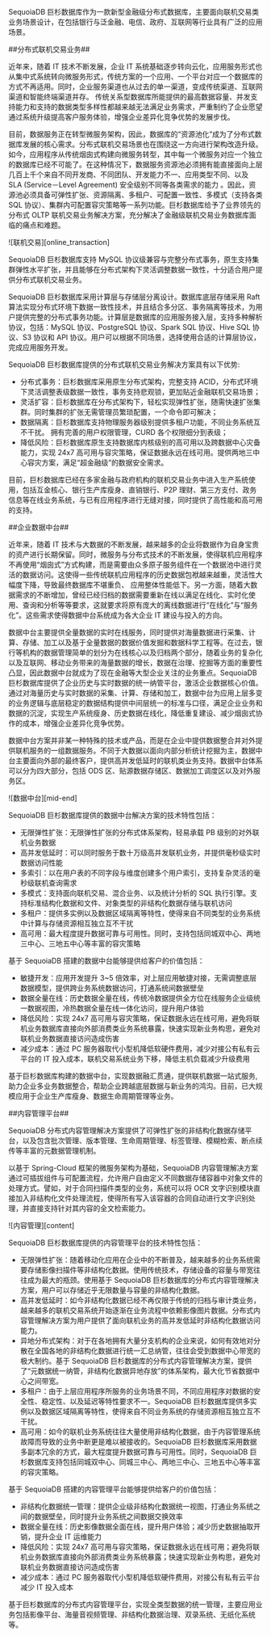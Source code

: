 [^_^]:
    应用场景

SequoiaDB 巨杉数据库作为一款新型金融级分布式数据库，主要面向联机交易类业务场景设计，在包括银行与泛金融、电信、政府、互联网等行业具有广泛的应用场景。

##分布式联机交易业务##

近年来，随着 IT 技术不断发展，企业 IT 系统基础逐步转向云化，应用服务形式也从集中式系统转向微服务形式，传统方案的一个应用、一个平台对应一个数据库的方式不再适用。同时，企业服务渠道也从过去的单一渠道，变成传统渠道、互联网渠道和智能终端渠道并存。 传统关系型数据库所能提供的最高数据容量、并发支持能力和支持的数据类型多样性都越来越无法满足业务需求，严重制约了企业愿望通过系统升级提高客户服务体验，增强企业差异化竞争优势的发展步伐。 

目前，数据服务正在转型微服务架构，因此，数据库的“资源池化”成为了分布式数据库发展的核心需求。分布式联机交易场景也在围绕这一方向进行架构改造升级。如今，应用程序从传统烟囱式构建向微服务转型，其中每一个微服务对应一个独立的数据库已经不可能了。在这种情况下，数据服务资源池必须拥有能直接面向上层几百上千个来自不同开发商、不同团队、开发能力不一、应用类型不同、以及 SLA (Service－Level Agreement) 安全级别不同等各类需求的能力 。因此，资源池必须具备可弹性扩张、资源隔离、多租户、可配置一致性、多模式（支持各类 SQL 协议）、集群内可配置容灾策略等一系列功能。巨杉数据库给予了业界领先的分布式 OLTP 联机交易业务解决方案，充分解决了金融级联机交易业务数据库面临的痛点和难题。

![联机交易][online_transaction]

SequoiaDB 巨杉数据库支持 MySQL 协议级兼容与完整分布式事务，原生支持集群弹性水平扩张，并且能够在分布式架构下灵活调整数据一致性，十分适合用户提供分布式联机交易业务。

SequoiaDB 巨杉数据库采用计算层与存储层分离设计。数据库底层存储采用 Raft 算法实现分布式环境下数据一致性技术，并且结合多分区、事务隔离等技术，为用户提供完整的分布式事务功能。计算层是数据库的应用服务接入层，支持多种解析协议，包括：MySQL 协议、PostgreSQL 协议、Spark SQL 协议、Hive SQL 协议、S3 协议和 API 协议。用户可以根据不同场景，选择使用合适的计算层协议，完成应用服务开发。

SequoiaDB 巨杉数据库提供的分布式联机交易业务解决方案具有以下优势: 
- 分布式事务：巨杉数据库采用原生分布式架构，完整支持 ACID，分布式环境下灵活调整表级数据一致性，事务支持悲观锁，更加贴近金融联机交易场景； 
- 灵活扩容：巨杉数据库在分布式架构下，轻松实现弹性扩张，随需快速扩张集群。同时集群的扩张无需管理员繁琐配置，一个命令即可解决； 
- 数据隔离：巨杉数据库支持物理服务器级别提供多租户功能，不同业务系统互不干扰。 拥有完善的用户权限管理，CURD 各个权限细分到表级；
- 降低风险：巨杉数据库原生支持数据库内核级别的高可用以及跨数据中心灾备能力，实现 24x7 高可用与容灾策略，保证数据永远在线可用。提供两地三中心容灾方案，满足“超金融级”的数据安全需求。

目前，巨杉数据库已经在多家金融与政府机构的联机交易业务中进入生产系统使用，包括互金核心、银行生产库瘦身、直销银行、P2P 理财、第三方支付、政务信息等在线业务系统，与已有应用程序进行无缝对接，同时提供了高性能和高可用的支持。

##企业数据中台##

近年来，随着 IT 技术与大数据的不断发展，越来越多的企业将数据作为自身宝贵的资产进行长期保留。同时，微服务与分布式技术的不断发展，使得联机应用程序不再使用“烟囱式”方式构建，而是需要由众多原子服务组件在一个数据池中进行灵活的数据访问。这使得一些传统联机应用程序的历史数据包袱越来越重，灵活性大幅度下降，导致最终数据库不堪重负、 应用整体性能低下。另一方面，随着大数据需求的不断增加，曾经已经归档的数据需要重新在线以满足在线化、实时化使用、查询和分析等等要求，这就要求将原有庞大的离线数据进行“在线化”与“服务化”。这些需求使得数据中台系统成为各大企业 IT 建设与投入的方向。 

数据中台主要提供全量数据的实时在线服务，同时提供对海量数据进行采集、计算、存储、加工以及基于全量数据的数据价值发掘和数据科学工程等。在过去，银行等机构的数据管理简单的划分为在线核心以及归档两个部分，随着业务的复杂化以及互联网、移动业务带来的海量数据的增长，数据在治理、挖掘等方面的重要性凸显，因此数据中台就成为了现在金融等大型企业关注的业务重点。SequoiaDB 巨杉数据库提供了企业历史与实时数据的统一纳管平台，激活企业数据核心价值。通过对海量历史与实时数据的采集、计算、存储和加工，数据中台为应用上层多变的业务逻辑与底层稳定的数据结构提供中间层统一的标准与口径，满足企业业务和数据的沉淀，实现生产系统瘦身、历史数据在线化，降低重复建设、减少烟囱式协作的成本，增强企业差异化竞争优势。

数据中台方案并非某一种特殊的技术或产品，而是在企业中提供数据整合并对外提供联机服务的一组数据服务。不同于大数据以面向内部分析统计挖掘为主，数据中台主要面向外部的最终客户，提供高并发低延时的联机类业务支持。数据中台体系可以分为四大部分，包括 ODS 区、贴源数据存储区、数据加工调度区以及对外服务区。

![数据中台][mid-end]

SequoiaDB 巨杉数据库提供的数据中台解决方案的技术特性包括：
- 无限弹性扩张：无限弹性扩张的分布式体系架构，轻易承载 PB 级别的对外联机业务数据
- 高并发低延时：可以同时服务于数十万级高并发联机业务，并提供毫秒级实时数据访问性能
- 多索引：以在用户表的不同字段与维度创建多个用户索引，支持复杂灵活的毫秒级联机查询需求
- 多模式：支持面向联机交易、混合业务、以及统计分析的 SQL 执行引擎。支持标准结构化数据和文件、对象类型的非结构化数据存储与联机访问
- 多租户：提供多实例以及数据区域隔离等特性，使得来自不同类型的业务系统中计算与存储资源相互独立互不干扰
- 高可用：最大程度提升数据可靠与可用性。同时，支持包括同城双中心、两地三中心、三地五中心等丰富的容灾策略

基于 SequoiaDB 搭建的数据中台能够提供给客户的价值包括：
- 敏捷开发：应用开发提升 3~5 倍效率，对上层应用敏捷对接，无需调整底层数据模型，提供跨业务系统数据访问，打通系统间数据壁垒
- 数据全量在线：历史数据全量在线，传统冷数据提供全方位在线服务企业级统一数据视图，冷热数据全量在线一体化访问，提升用户体验
- 降低风险：实现 24x7 高可用与容灾策略，保证数据永远在线可用，避免将联机业务数据库直接向外部消费类业务系统暴露，快速实现新业务构思，避免对联机业务数据直接访问造成伤害
- 减少成本：通过 PC 服务器取代小型机降低软硬件费用，减少对接公有私有云平台的 IT 投入成本，联机交易系统业务下移，降低主机负载减少升级费用
 
基于巨杉数据库构建的数据中台，实现数据融汇贯通，提供联机数据一站式服务,助力企业多业务数据整合，帮助企业跨越底层数据与新业务的鸿沟。目前，已大规模应用于企业生产库瘦身、数据生命周期管理等业务。

##内容管理平台##

SequoiaDB 分布式内容管理解决方案提供了可弹性扩张的非结构化数据存储平台，以及包含批次管理、版本管理、生命周期管理、标签管理、模糊检索、断点续传等丰富的元数据管理机制。

以基于 Spring-Cloud 框架的微服务架构为基础，SequoiaDB 内容管理解决方案通过可插拔组件与可配置流程，允许用户自由定义不同数据存储容器中对象文件的处理方式。譬如，对于合同扫描件类型的业务，系统可以将 OCR 文字识别模块直接加入非结构化文件处理流程，使得所有写入该容器的合同自动进行文字识别处理，并直接支持针对其内容的全文检索能力。

![内容管理][content]

SequoiaDB 巨杉数据库提供的内容管理平台的技术特性包括：
- 无限弹性扩张：随着移动化应用在企业中的不断普及，越来越多的业务系统需要存储影像扫描件等非结构化数据。使用传统技术，存储设备的容量与带宽往往成为最大的瓶颈。使用基于 SequoiaDB 巨杉数据库的分布式内容管理解决方案，用户可以存储近乎无限数量与容量的非结构化数据。
- 高并发低延时：如今非结构化数据已经不再仅限于传统的归档与审计类业务，越来越多的联机交易系统开始逐渐在业务流程中依赖影像图片数据。分布式内容管理解决方案为用户提供了面向联机业务的高并发低延时非结构化数据访问能力。
- 异地分布式架构：对于在各地拥有大量分支机构的企业来说，如何有效地对分散在全国各地的非结构化数据进行统一汇总纳管，往往会受到数据中心带宽的极大制约。基于 SequoiaDB 巨杉数据库的分布式内容管理解决方案，提供了“元数据统一纳管，非结构化数据异地存放”的体系架构，最大化节省数据中心之间带宽。
- 多租户：由于上层应用程序所服务的业务场景不同，不同应用程序对数据的安全性、稳定性、以及延迟等特性要求不一。SequoiaDB 巨杉数据库提供多实例以及数据区域隔离等特性，使得来自不同业务系统的存储资源相互独立互不干扰。
- 高可用：如今的联机业务系统往往大量使用非结构化数据，由于内容管理系统故障而导致的业务中断更是难以被接收的。SequoiaDB 巨杉数据库采用数据多副本冗余的方式，最大程度提升数据可靠与可用性。同时，SequoiaDB 巨杉数据库支持包括同城双中心、同城三中心、两地三中心、三地五中心等丰富的容灾策略。

基于 SequoiaDB 搭建的内容管理平台能够提供给客户的价值包括：
- 非结构化数据统一管理：提供企业级非结构化数据统一视图，打通业务系统之间的数据壁垒，同时提升业务系统之间数据交换效率
- 数据全量在线：历史影像数据全面在线，提升用户体验；减少历史数据抽取开销，提升企业 IT 运维能力
- 降低风险：实现 24x7 高可用与容灾策略，保证数据永远在线可用；避免将联机业务数据库直接向外部消费类业务系统暴露；快速实现新业务构思，避免对联机业务数据直接访问造成伤害
- 减少成本：通过 PC 服务器取代小型机降低软硬件费用，对接公有私有云平台减少 IT 投入成本

基于巨杉数据库的分布式内容管理平台，实现全类型数据的统一管理，主要应用业务包括影像平台、海量音视频管理、非结构化数据治理、双录系统、无纸化系统等。


[^_^]:
    本文使用到的所有链接及引用。
[online_transaction]:images/SequoiaDB_Intro/online_transaction.png
[mid-end]:images/SequoiaDB_Intro/mid-end.png
[content]:images/SequoiaDB_Intro/content.png
